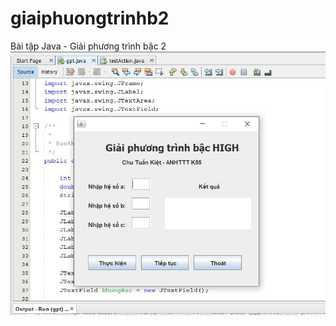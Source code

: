 # giaiphuongtrinhb2
Bài tập Java - Giải phương trình bậc 2
![Alt text](./anh.jpg?raw=true "Ảnh minh họa")

